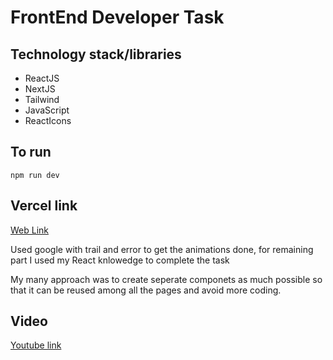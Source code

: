 # FrontEnd Developer Task

## Technology stack/libraries

- ReactJS
- NextJS
- Tailwind
- JavaScript
- ReactIcons

## To run
```
npm run dev
```
## Vercel link

[Web Link](https://event-css.vercel.app/)

Used google with trail and error to get the animations done, for remaining part I used my React knlowedge to complete the task

My many approach was to create seperate componets as much possible so that it can be reused among all the pages and avoid more coding.


## Video
[Youtube link](https://www.youtube.com/live/AyIhIfqtvik?si=1uU8xrjuZaieoofG)
